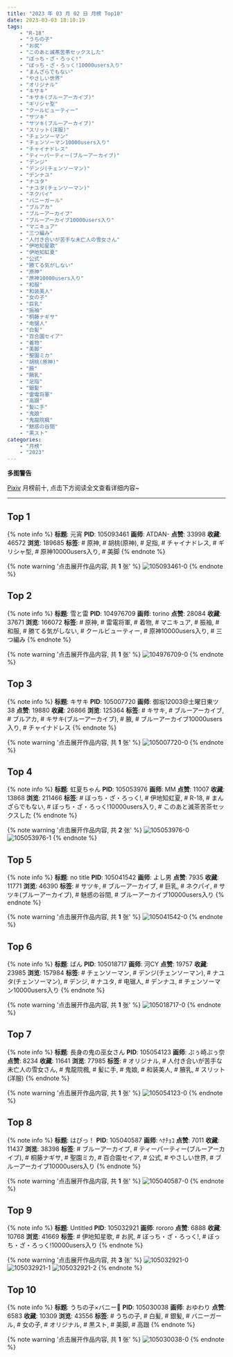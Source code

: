 ```yaml
---
title: "2023 年 03 月 02 日 月榜 Top10"
date: 2023-03-03 18:10:19
tags:
    - "R-18"
    - "うちの子"
    - "お尻"
    - "このあと滅茶苦茶セックスした"
    - "ぼっち・ざ・ろっく!"
    - "ぼっち・ざ・ろっく!10000users入り"
    - "まんざらでもない"
    - "やさしい世界"
    - "オリジナル"
    - "キサキ"
    - "キサキ(ブルーアーカイブ)"
    - "ギリシャ型"
    - "クールビューティー"
    - "サツキ"
    - "サツキ(ブルーアーカイブ)"
    - "スリット(洋服)"
    - "チェンソーマン"
    - "チェンソーマン10000users入り"
    - "チャイナドレス"
    - "ティーパーティー(ブルーアーカイブ)"
    - "デンジ"
    - "デンジ(チェンソーマン)"
    - "デンナユ"
    - "ナユタ"
    - "ナユタ(チェンソーマン)"
    - "ネクパイ"
    - "バニーガール"
    - "ブルアカ"
    - "ブルーアーカイブ"
    - "ブルーアーカイブ10000users入り"
    - "マニキュア"
    - "三つ編み"
    - "人付き合いが苦手な未亡人の雪女さん"
    - "伊地知星歌"
    - "伊地知虹夏"
    - "公式"
    - "勝てる気がしない"
    - "原神"
    - "原神10000users入り"
    - "和服"
    - "和装美人"
    - "女の子"
    - "巨乳"
    - "振袖"
    - "桐藤ナギサ"
    - "电锯人"
    - "白髪"
    - "百合園セイア"
    - "着物"
    - "美脚"
    - "聖園ミカ"
    - "胡桃(原神)"
    - "腋"
    - "腋乳"
    - "足指"
    - "銀髪"
    - "雷電将軍"
    - "高跟"
    - "髪に手"
    - "鬼娘"
    - "鬼龍院楓"
    - "魅惑の谷間"
    - "黒スト"
categories:
    - "月榜"
    - "2023"
---
```


<i class="fa fa-triangle-exclamation"></i>**多图警告**<i class="fa fa-triangle-exclamation"></i>

[Pixiv](https://www.pixiv.net/) 月榜前十, 点击下方阅读全文查看详细内容~

<!-- more -->

---

## Top 1

{% note info %}
**标题**: 元宵
**PID**: 105093461 **画师**: ATDAN-
**点赞**: 33998 **收藏**: 46572 **浏览**: 189685
**标签**: # 原神, # 胡桃(原神), # 足指, # チャイナドレス, # ギリシャ型, # 原神10000users入り, # 美脚
{% endnote %}

{% note warning '点击展开作品内容, 共 **1** 张' %}
![105093461-0](https://i.pixiv.re/img-original/img/2023/02/05/01/25/29/105093461_p0.jpg)
{% endnote %}

## Top 2

{% note info %}
**标题**: 雪と雷
**PID**: 104976709 **画师**: torino
**点赞**: 28084 **收藏**: 37671 **浏览**: 166072
**标签**: # 原神, # 雷電将軍, # 着物, # マニキュア, # 振袖, # 和服, # 勝てる気がしない, # クールビューティー, # 原神10000users入り, # 三つ編み
{% endnote %}

{% note warning '点击展开作品内容, 共 **1** 张' %}
![104976709-0](https://i.pixiv.re/img-original/img/2023/02/01/00/00/41/104976709_p0.jpg)
{% endnote %}

## Top 3

{% note info %}
**标题**: キサキ
**PID**: 105007720 **画师**: 御坂12003@土曜日東ツ38
**点赞**: 19880 **收藏**: 26866 **浏览**: 125364
**标签**: # キサキ, # ブルーアーカイブ, # ブルアカ, # キサキ(ブルーアーカイブ), # 腋, # ブルーアーカイブ10000users入り, # チャイナドレス
{% endnote %}

{% note warning '点击展开作品内容, 共 **1** 张' %}
![105007720-0](https://i.pixiv.re/img-original/img/2023/02/02/03/54/59/105007720_p0.jpg)
{% endnote %}

## Top 4

{% note info %}
**标题**: 虹夏ちゃん
**PID**: 105053976 **画师**: MM
**点赞**: 11007 **收藏**: 13868 **浏览**: 211466
**标签**: # ぼっち・ざ・ろっく!, # 伊地知虹夏, # R-18, # まんざらでもない, # ぼっち・ざ・ろっく!10000users入り, # このあと滅茶苦茶セックスした
{% endnote %}

{% note warning '点击展开作品内容, 共 **2** 张' %}
![105053976-0](https://i.pixiv.re/img-original/img/2023/02/03/21/27/39/105053976_p0.png)
![105053976-1](https://i.pixiv.re/img-original/img/2023/02/03/21/27/39/105053976_p1.png)
{% endnote %}

## Top 5

{% note info %}
**标题**: no title
**PID**: 105041542 **画师**: よし男
**点赞**: 7935 **收藏**: 11771 **浏览**: 46390
**标签**: # サツキ, # ブルーアーカイブ, # 巨乳, # ネクパイ, # サツキ(ブルーアーカイブ), # 魅惑の谷間, # ブルーアーカイブ10000users入り
{% endnote %}

{% note warning '点击展开作品内容, 共 **1** 张' %}
![105041542-0](https://i.pixiv.re/img-original/img/2023/02/03/13/13/30/105041542_p0.jpg)
{% endnote %}

## Top 6

{% note info %}
**标题**: ばん
**PID**: 105018717 **画师**: 河CY
**点赞**: 19757 **收藏**: 23985 **浏览**: 157984
**标签**: # チェンソーマン, # デンジ(チェンソーマン), # ナユタ(チェンソーマン), # デンジ, # ナユタ, # 电锯人, # デンナユ, # チェンソーマン10000users入り
{% endnote %}

{% note warning '点击展开作品内容, 共 **1** 张' %}
![105018717-0](https://i.pixiv.re/img-original/img/2023/02/02/18/30/04/105018717_p0.jpg)
{% endnote %}

## Top 7

{% note info %}
**标题**: 長身の鬼の巫女さん
**PID**: 105054123 **画师**: ぷぅ崎ぷぅ奈
**点赞**: 8234 **收藏**: 11641 **浏览**: 77985
**标签**: # オリジナル, # 人付き合いが苦手な未亡人の雪女さん, # 鬼龍院楓, # 髪に手, # 鬼娘, # 和装美人, # 腋乳, # スリット(洋服)
{% endnote %}

{% note warning '点击展开作品内容, 共 **1** 张' %}
![105054123-0](https://i.pixiv.re/img-original/img/2023/02/03/21/31/00/105054123_p0.jpg)
{% endnote %}

## Top 8

{% note info %}
**标题**: はぴっ！
**PID**: 105040587 **画师**: ﾍﾅﾁｮｺ
**点赞**: 7011 **收藏**: 11437 **浏览**: 38398
**标签**: # ブルーアーカイブ, # ティーパーティー(ブルーアーカイブ), # 桐藤ナギサ, # 聖園ミカ, # 百合園セイア, # 公式, # やさしい世界, # ブルーアーカイブ10000users入り
{% endnote %}

{% note warning '点击展开作品内容, 共 **1** 张' %}
![105040587-0](https://i.pixiv.re/img-original/img/2023/02/03/12/24/53/105040587_p0.jpg)
{% endnote %}

## Top 9

{% note info %}
**标题**: Untitled
**PID**: 105032921 **画师**: rororo
**点赞**: 6888 **收藏**: 10768 **浏览**: 41669
**标签**: # 伊地知星歌, # お尻, # ぼっち・ざ・ろっく!, # ぼっち・ざ・ろっく!10000users入り
{% endnote %}

{% note warning '点击展开作品内容, 共 **3** 张' %}
![105032921-0](https://i.pixiv.re/img-original/img/2023/02/03/02/00/25/105032921_p0.jpg)
![105032921-1](https://i.pixiv.re/img-original/img/2023/02/03/02/00/25/105032921_p1.jpg)
![105032921-2](https://i.pixiv.re/img-original/img/2023/02/03/02/00/25/105032921_p2.jpg)
{% endnote %}

## Top 10

{% note info %}
**标题**: うちの子×バニー🐰
**PID**: 105030038 **画师**: おゆわり
**点赞**: 6583 **收藏**: 10309 **浏览**: 43556
**标签**: # うちの子, # 白髪, # 銀髪, # バニーガール, # 女の子, # オリジナル, # 黒スト, # 美脚, # 高跟
{% endnote %}

{% note warning '点击展开作品内容, 共 **1** 张' %}
![105030038-0](https://i.pixiv.re/img-original/img/2023/02/03/00/06/53/105030038_p0.jpg)
{% endnote %}
